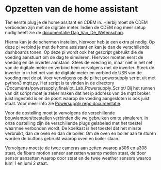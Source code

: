 # Opzetten van de home assistant

Ten eerste plug je de home assitant en CDEM in. Hierbij moet de CDEM verbonden zijn met de digitale meter.
Indien de CDEM nog meer setup nodig heeft zie de [documentatie Dag_Van_De_Wetenschap](./Dag_Van_De_Wetenschap.md).

Hierna kan je de schermen instellen, hiervoor heb je een extra pi nodig. Op deze pi verbind je met de home assistant en kan je dan de verschillende dashboards tonen.
Op deze pi wordt ook het gescript gebruikt die de voeding aanstuurt om de dag te simuleren. Hiervoor moeten eerst de voeding en de inverter aanstaan. Steek de voeding in, maar niet in het net van de digitale meter en verbind hem vervolgens met de inverter. Steek de inverter in in het net van de digitale meter en verbind de USB van de voeding met de pi. Voer vervolgens op de pi het powersupply script uit met python3 mqtt.py. Het script is te vinden in de directory /Documents/powersupply_final/Iot_Lab_Powersupply_Script/ Bij het runnen van dit script moet je zeker maken dat het ip address van de mqtt broker juist ingesteld is en de poort waarop de voeding aangesloten is ook juist staat. Voor meer info zie [Powersupply repo documentatie](https://github.com/vives-project-xp/Iot-lab_powersupply_script).

Voor de opstelling moet je vervolgens de verschillende bouwlampen/toestellen verbinden die we gebruiken om te simuleren. In onze opstelling zijn de verschillende plugs gelabeled met het toestel waarmee verbonden wordt. De koelkast is het toestel dat het minste verbruikt, dan de oven en dan de boiler. Om de oven en boiler aan te sturen worden de buttons gebruikt waarop oven en boiler staan.

Vervolgens moet je de twee cameras aan zetten waarop a306 en a308 staat, de fibaro motion sensor aanzetten waarop motion staat, de door sensor aanzetten waarop door staat en de twee weather sensors waarop lumi 1 en lumi 2 staat.
